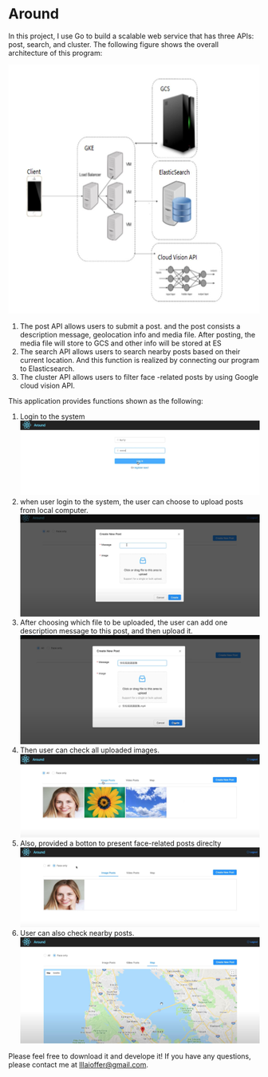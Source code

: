 # Around
In this project, I use Go to build a scalable web service that has three APIs: post, search, and cluster. 
The following figure shows the overall architecture of this program:

 <img src="https://github.com/Double1220/Around/blob/master/Images/Architecture.JPG" width="650" height="500">

1. The post API allows users to submit a post. and the post consists a description message, geolocation info and media file. 
After posting, the media file will store to GCS and other info will be stored at ES
2. The search API allows users to search nearby posts based on their current location. And this function is realized by connecting our program to Elasticsearch. 
3. The cluster API allows users to filter face -related posts by using Google cloud vision API. 

This application provides functions shown as the following:
1. Login to the system
  ![image](https://github.com/Double1220/Around/blob/master/Images/Login.JPG) 
2. when user login to the system, the user can choose to upload posts from local computer.
  ![image](https://github.com/Double1220/Around/blob/master/Images/Post.JPG) 
3. After choosing which file to be uploaded, the user can add one description message to this post, and then upload it.
  ![image](https://github.com/Double1220/Around/blob/master/Images/post%20msg.JPG) 
4. Then user can check all uploaded images.
  ![image](https://github.com/Double1220/Around/blob/master/Images/posted%20img.JPG) 
5. Also, provided a botton to present face-related posts direclty
 ![image](https://github.com/Double1220/Around/blob/master/Images/Face%20only.JPG) 
6. User can also check nearby posts.
 ![image](https://github.com/Double1220/Around/blob/master/Images/Map.JPG) 

 Please feel free to download it and develope it! If you have any questions, please contact me at lllaioffer@gmail.com.
